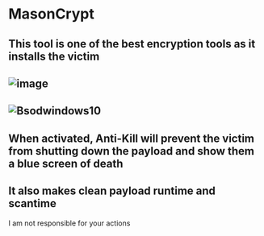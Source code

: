 # MasonCrypt
This tool is one of the best encryption tools as it installs the victim
---
![image](https://github.com/876N/MasonCrypt/assets/133999409/e2c7c2d3-3611-4072-928e-243026f4c16a)
---
![Bsodwindows10](https://github.com/876N/MasonCrypt/assets/133999409/92285b47-b734-41e0-bd5a-3bd9484e9e98)
---
When activated, Anti-Kill will prevent the victim from shutting down the payload and show them a blue screen of death
---
It also makes clean payload runtime and scantime
---
I am not responsible for your actions

